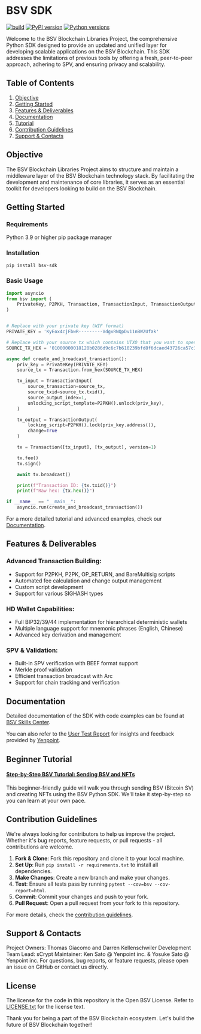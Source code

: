 # BSV SDK

[![build](https://github.com/bitcoin-sv/py-sdk/actions/workflows/build.yml/badge.svg)](https://github.com/bitcoin-sv/py-sdk/actions/workflows/build.yml)
[![PyPI version](https://img.shields.io/pypi/v/bsv-sdk)](https://pypi.org/project/bsv-sdk)
[![Python versions](https://img.shields.io/pypi/pyversions/bsv-sdk)](https://pypi.org/project/bsv-sdk)


Welcome to the BSV Blockchain Libraries Project, the comprehensive Python SDK designed to provide an updated and unified layer for developing scalable applications on the BSV Blockchain. This SDK addresses the limitations of previous tools by offering a fresh, peer-to-peer approach, adhering to SPV, and ensuring privacy and scalability.
## Table of Contents

1. [Objective](#objective)
2. [Getting Started](#getting-started)
3. [Features & Deliverables](#features--deliverables)
4. [Documentation](#documentation)
5. [Tutorial](#Tutorial)
5. [Contribution Guidelines](#contribution-guidelines)
6. [Support & Contacts](#support--contacts)

## Objective

The BSV Blockchain Libraries Project aims to structure and maintain a middleware layer of the BSV Blockchain technology stack. By facilitating the development and maintenance of core libraries, it serves as an essential toolkit for developers looking to build on the BSV Blockchain.

## Getting Started

### Requirements

Python 3.9 or higher
pip package manager

### Installation

```bash
pip install bsv-sdk
```

### Basic Usage

```python
import asyncio
from bsv import (
    PrivateKey, P2PKH, Transaction, TransactionInput, TransactionOutput
)


# Replace with your private key (WIF format)
PRIVATE_KEY = 'KyEox4cjFbwR---------VdgvRNQpDv11nBW2Ufak'

# Replace with your source tx which contains UTXO that you want to spend (raw hex format)
SOURCE_TX_HEX = '01000000018128b0286d9c6c7b610239bfd8f6dcaed43726ca57c33aa43341b2f360430f23020000006b483045022100b6a60f7221bf898f48e4a49244e43c99109c7d60e1cd6b1f87da30dce6f8067f02203cac1fb58df3d4bf26ea2aa54e508842cb88cc3b3cec9b644fb34656ff3360b5412102cdc6711a310920d8fefbe8ee73b591142eaa7f8668e6be44b837359bfa3f2cb2ffffffff0201000000000000001976a914dd2898df82e086d729854fc0d35a449f30f3cdcc88acce070000000000001976a914dd2898df82e086d729854fc0d35a449f30f3cdcc88ac00000000'

async def create_and_broadcast_transaction():
    priv_key = PrivateKey(PRIVATE_KEY)
    source_tx = Transaction.from_hex(SOURCE_TX_HEX)

    tx_input = TransactionInput(
        source_transaction=source_tx,
        source_txid=source_tx.txid(),
        source_output_index=1,
        unlocking_script_template=P2PKH().unlock(priv_key),
    )

    tx_output = TransactionOutput(
        locking_script=P2PKH().lock(priv_key.address()),
        change=True
    )

    tx = Transaction([tx_input], [tx_output], version=1)

    tx.fee()
    tx.sign()

    await tx.broadcast()

    print(f"Transaction ID: {tx.txid()}")
    print(f"Raw hex: {tx.hex()}")

if __name__ == "__main__":
    asyncio.run(create_and_broadcast_transaction())
```

For a more detailed tutorial and advanced examples, check our [Documentation](#documentation).

## Features & Deliverables

### Advanced Transaction Building:

* Support for P2PKH, P2PK, OP_RETURN, and BareMultisig scripts
* Automated fee calculation and change output management
* Custom script development
* Support for various SIGHASH types


### HD Wallet Capabilities:

* Full BIP32/39/44 implementation for hierarchical deterministic wallets
* Multiple language support for mnemonic phrases (English, Chinese)
* Advanced key derivation and management


### SPV & Validation:

* Built-in SPV verification with BEEF format support
* Merkle proof validation
* Efficient transaction broadcast with Arc
* Support for chain tracking and verification


## Documentation

Detailed documentation of the SDK with code examples can be found at [BSV Skills Center](https://docs.bsvblockchain.org/guides/sdks/py).

You can also refer to the [User Test Report](./docs/Py-SDK%20User%20Test%20Report.pdf) for insights and feedback provided by
[Yenpoint](https://yenpoint.jp/).

## Beginner Tutorial
#### [Step-by-Step BSV Tutorial: Sending BSV and NFTs](./docs/beginner_tutorial.md)

This beginner-friendly guide will walk you through sending BSV (Bitcoin SV) and creating NFTs using the BSV Python SDK. We'll take it step-by-step so you can learn at your own pace.

## Contribution Guidelines

We're always looking for contributors to help us improve the project. Whether it's bug reports, feature requests, or pull requests - all
contributions are welcome.

1. **Fork & Clone**: Fork this repository and clone it to your local machine.
2. **Set Up**: Run `pip install -r requirements.txt` to install all dependencies.
3. **Make Changes**: Create a new branch and make your changes.
4. **Test**: Ensure all tests pass by running `pytest --cov=bsv --cov-report=html`.
5. **Commit**: Commit your changes and push to your fork.
6. **Pull Request**: Open a pull request from your fork to this repository.

For more details, check the [contribution guidelines](./CONTRIBUTING.md).

## Support & Contacts
Project Owners: Thomas Giacomo and Darren Kellenschwiler
Development Team Lead: sCrypt
Maintainer: Ken Sato @ Yenpoint inc. & Yosuke Sato @ Yenpoint inc.
For questions, bug reports, or feature requests, please open an issue on GitHub or contact us directly.
## License

The license for the code in this repository is the Open BSV License. Refer to [LICENSE.txt](./LICENSE.txt) for the license text.

Thank you for being a part of the BSV Blockchain ecosystem. Let's build the future of BSV Blockchain together!
